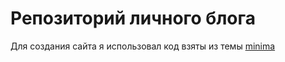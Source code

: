 # Репозиторий личного блога

Для создания сайта я использовал код взяты из темы [minima](https://github.com/jekyll/minima)